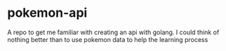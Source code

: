 # pokemon-api
A repo to get me familiar with creating an api with golang. 
I could think of nothing better than to use pokemon data to help the learning process
